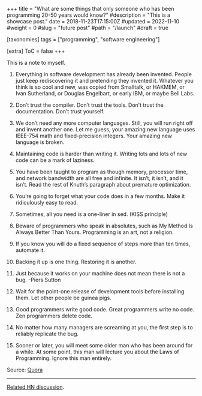 +++
title = "What are some things that only someone who has been programming 20-50 years would know?"
#description = "This is a showcase post."
date = 2018-11-23T17:15:00Z
#updated = 2022-11-10
#weight = 0
#slug = "future post"
#path = "/launch"
#draft = true

[taxonomies]
tags = ["programming", "software engineering"]

[extra]
ToC = false
+++

This is a note to myself.

1. Everything in software development has already been invented. People just keep rediscovering it and pretending they invented it. Whatever you think is so cool and new, was copied from Smalltalk, or HAKMEM, or Ivan Sutherland, or Douglas Engelbart, or early IBM, or maybe Bell Labs.

2. Don’t trust the compiler. Don’t trust the tools. Don’t trust the documentation. Don’t trust yourself.

3. We don’t need any more computer languages. Still, you will run right off and invent another one. Let me guess, your amazing new language uses IEEE-754 math and fixed-precision integers. Your amazing new language is broken.

4. Maintaining code is harder than writing it. Writing lots and lots of new code can be a mark of laziness.

5. You have been taught to program as though memory, processor time, and network bandwidth are all free and infinite. It isn’t, it isn’t, and it isn’t. Read the rest of Knuth’s paragraph about premature optimization.

6. You’re going to forget what your code does in a few months. Make it ridiculously easy to read.

7. Sometimes, all you need is a one-liner in sed. (KISS principle)

8. Beware of programmers who speak in absolutes, such as My Method Is Always Better Than Yours. Programming is an art, not a religion.

9. If you know you will do a fixed sequence of steps more than ten times, automate it.

10. Backing it up is one thing. Restoring it is another.

11. Just because it works on your machine does not mean there is not a bug. -Piers Sutton

12. Wait for the point-one release of development tools before installing them. Let other people be guinea pigs.

13. Good programmers write good code. Great programmers write no code. Zen programmers delete code.

14. No matter how many managers are screaming at you, the first step is to reliably replicate the bug.

15. Sooner or later, you will meet some older man who has been around for a while. At some point, this man will lecture you about the Laws of Programming. Ignore this man entirely.

Source: [Quora](https://www.quora.com/What-are-some-things-that-only-someone-who-has-been-programming-20-50-years-would-know)

---

[Related HN discussion](https://news.ycombinator.com/item?id=18046722).

